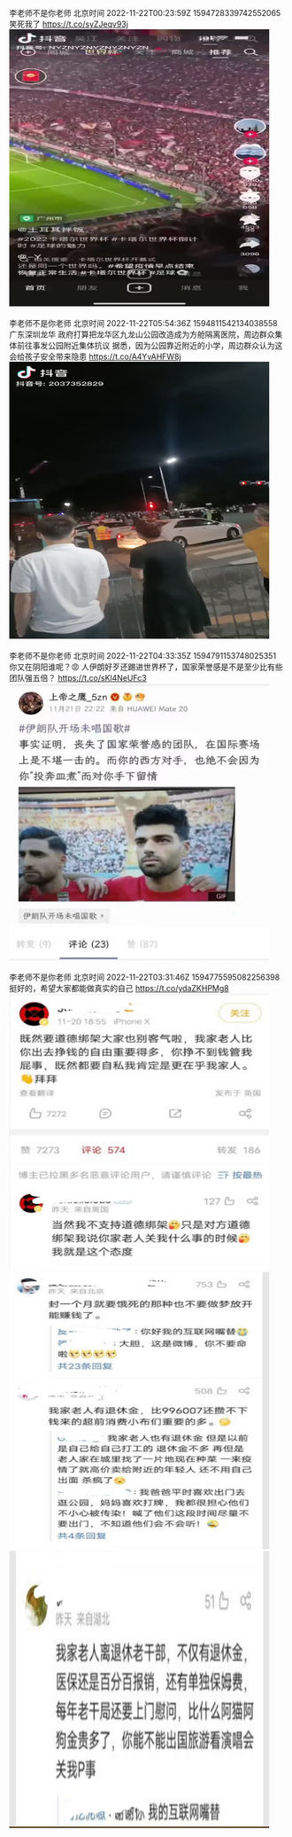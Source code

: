 李老师不是你老师 北京时间 2022-11-22T00:23:59Z 1594728339742552065<br>笑死我了 https://t.co/syZJeqv93j<br><img src='/temp/video/2022/o-Month-11/d-Day-22/whyyoutouzhele/1594728339742552065_0.jpg' width='470' height='500'><br><br>李老师不是你老师 北京时间 2022-11-22T05:54:36Z 1594811542134038558<br>广东深圳龙华
政府打算把龙华区九龙山公园改造成为方舱隔离医院，周边群众集体前往事发公园附近集体抗议
据悉，因为公园靠近附近的小学，周边群众认为这会给孩子安全带来隐患 https://t.co/A4YvAHFW8j<br><img src='/temp/video/2022/o-Month-11/d-Day-22/whyyoutouzhele/1594811542134038558_0.jpg' width='470' height='500'><br><br>李老师不是你老师 北京时间 2022-11-22T04:33:35Z 1594791153748025351<br>你又在阴阳谁呢？😡 
人伊朗好歹还踢进世界杯了，国家荣誉感是不是至少比有些团队强五倍？ https://t.co/sKl4NeUFc3<br><img src='/temp/image/2022/o-Month-11/1594791153748025351_0.jpg' width='470' height='500'><br><br>李老师不是你老师 北京时间 2022-11-22T03:31:46Z 1594775595082256398<br>挺好的，希望大家都能做真实的自己 https://t.co/ydaZKHPMg8<br><img src='/temp/image/2022/o-Month-11/1594775595082256398_0.jpg' width='470' height='500'><img src='/temp/image/2022/o-Month-11/1594775595082256398_1.jpg' width='470' height='500'><img src='/temp/image/2022/o-Month-11/1594775595082256398_2.jpg' width='470' height='500'><br><br>